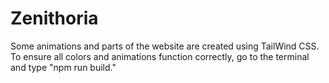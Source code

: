 # Zenithoria
Some animations and parts of the website are created using TailWind CSS. To ensure all colors and animations function correctly, go to the terminal and type "npm run build."
